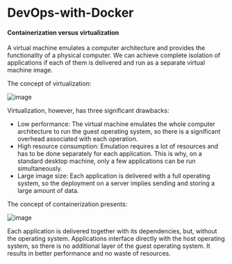# DevOps-with-Docker

#### Containerization versus virtualization
A virtual machine emulates a computer architecture and provides the functionality of a physical computer. We can achieve complete isolation of applications if each of them is delivered and run as a separate virtual machine image.

The concept of virtualization:

![image](https://user-images.githubusercontent.com/82499575/145829539-4d4e45c5-b9b2-4510-9209-f53dec65eec8.png)

Virtualization, however, has three significant drawbacks:
  - Low performance: The virtual machine emulates the whole computer architecture to run the guest operating system, so there is a significant overhead associated with each operation.
  - High resource consumption: Emulation requires a lot of resources and has to be done separately for each application. This is why, on a standard desktop machine, only a few applications can be run simultaneously.
  - Large image size: Each application is delivered with a full operating system, so the deployment on a server implies sending and storing a large amount of data.
 
 The concept of containerization presents:
 
 ![image](https://user-images.githubusercontent.com/82499575/145830063-41470365-479b-4453-af65-6982e19759c3.png)

Each application is delivered together with its dependencies, but, without the operating system. Applications interface directly with the host operating system, so there is no additional layer of the guest operating system. It results in better performance and no waste of resources.
